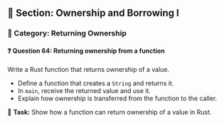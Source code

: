 ## 📘 Section: Ownership and Borrowing I  
### 🔹 Category: Returning Ownership  
#### ❓ Question 64: Returning ownership from a function

Write a Rust function that returns ownership of a value.

- Define a function that creates a `String` and returns it.
- In `main`, receive the returned value and use it.
- Explain how ownership is transferred from the function to the caller.

🔧 **Task:** Show how a function can return ownership of a value in Rust.
